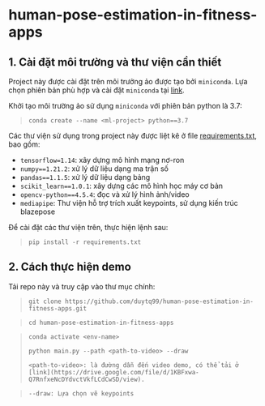 # human-pose-estimation-in-fitness-apps
## 1. Cài đặt môi trường và thư viện cần thiết
Project này được cài đặt trên môi trưởng ảo được tạo bởi `miniconda`. Lựa chọn phiên bản phù hợp và cài đặt `miniconda` tại [link](https://docs.conda.io/en/latest/miniconda.html).

Khởi tạo môi trường ảo sử dụng `miniconda` với phiên bản python là 3.7:
> `conda create --name <ml-project> python==3.7`

Các thư viện sử dụng trong project này được liệt kê ở file [requirements.txt](#requirements.txt), bao gồm:
- `tensorflow=1.14`: xây dựng mô hình mạng nơ-ron
- `numpy==1.21.2`: xử lý dữ liệu dạng ma trận số
- `pandas==1.1.5`: xử lý dữ liệu dạng bảng
- `scikit_learn==1.0.1`: xây dựng các mô hình học máy cơ bản
- `opencv-python==4.5.4`: đọc và xử lý hình ảnh/video
- `mediapipe`: Thư viện hỗ trợ trích xuất keypoints, sử dụng kiến trúc blazepose

Để cài đặt các thư viện trên, thực hiện lệnh sau:
>`pip install -r requirements.txt`

## 2. Cách thực hiện demo
Tải repo này và truy cập vào thư mục chính:
> `git clone https://github.com/duytq99/human-pose-estimation-in-fitness-apps.git`

> `cd human-pose-estimation-in-fitness-apps`

> `conda activate <env-name>`
> 
> `python main.py --path <path-to-video> --draw`
> 
> `<path-to-video>: là đường dẫn đến video demo, có thể tải ở [link](https://drive.google.com/file/d/1KBFxwa-Q7RnfxeNcDYdvctVkfLCdCwSD/view). `

> `--draw: Lựa chọn vẽ keypoints`


